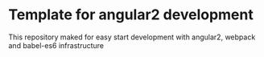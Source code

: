 # Template for angular2 development

This repository maked for easy start development with angular2, webpack and babel-es6 infrastructure